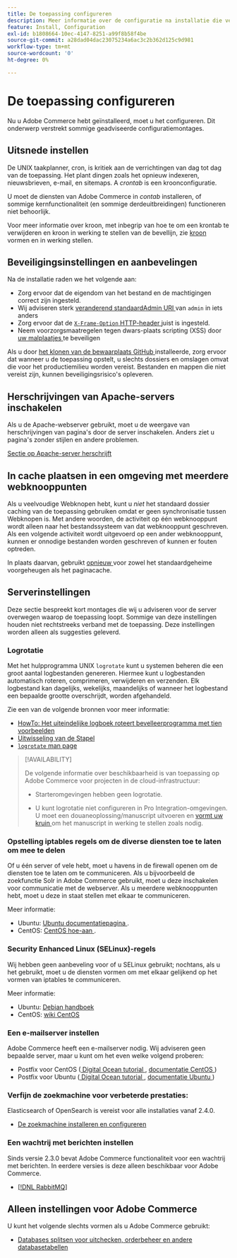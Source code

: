 ```yaml
---
title: De toepassing configureren
description: Meer informatie over de configuratie na installatie die vereist is voor Adobe Commerce-implementaties op locatie.
feature: Install, Configuration
exl-id: b1808664-10ec-4147-8251-a99f8b58f4be
source-git-commit: a28dad04dac23075234a6ac3c2b362d125c9d981
workflow-type: tm+mt
source-wordcount: '0'
ht-degree: 0%

---
```


# De toepassing configureren

Nu u Adobe Commerce hebt geïnstalleerd, moet u het configureren. Dit onderwerp verstrekt sommige geadviseerde configuratiemontages.

## Uitsnede instellen

De UNIX taakplanner, cron, is kritiek aan de verrichtingen van dag tot dag van de toepassing. Het plant dingen zoals het opnieuw indexeren, nieuwsbrieven, e-mail, en sitemaps. A *crontab* is een kroonconfiguratie.

U moet de diensten van Adobe Commerce in *contab* installeren, of sommige kernfunctionaliteit (en sommige derdeuitbreidingen) functioneren niet behoorlijk.

Voor meer informatie over kroon, met inbegrip van hoe te om een krontab te verwijderen en kroon in werking te stellen van de bevellijn, zie [ kroon ](../../configuration/cli/configure-cron-jobs.md) vormen en in werking stellen.

## Beveiligingsinstellingen en aanbevelingen

Na de installatie raden we het volgende aan:

* Zorg ervoor dat de eigendom van het bestand en de machtigingen correct zijn ingesteld.
* Wij adviseren sterk [ veranderend standaardAdmin URI ](../tutorials/admin-uri.md) van `admin` in iets anders
* Zorg ervoor dat de [`X-Frame-Option` HTTP-header ](../../configuration/security/xframe-options.md) juist is ingesteld.
* Neem voorzorgsmaatregelen tegen dwars-plaats scripting (XSS) door [ uw malplaatjes ](https://developer.adobe.com/commerce/php/development/security/cross-site-scripting/) te beveiligen

Als u door [ het klonen van de bewaarplaats GitHub ](https://developer.adobe.com/commerce/contributor/guides/install/clone-repository/) installeerde, zorg ervoor dat wanneer u de toepassing opstelt, u slechts dossiers en omslagen omvat die voor het productiemilieu worden vereist. Bestanden en mappen die niet vereist zijn, kunnen beveiligingsrisico&#39;s opleveren.

## Herschrijvingen van Apache-servers inschakelen

Als u de Apache-webserver gebruikt, moet u de weergave van herschrijvingen van pagina&#39;s door de server inschakelen. Anders ziet u pagina&#39;s zonder stijlen en andere problemen.

[Sectie op Apache-server herschrijft](../prerequisites/web-server/apache.md#apache-rewrites-and-htaccess)

## In cache plaatsen in een omgeving met meerdere webknooppunten

Als u veelvoudige Webknopen hebt, kunt u *niet* het standaard dossier caching van de toepassing gebruiken omdat er geen synchronisatie tussen Webknopen is. Met andere woorden, de activiteit op één webknooppunt wordt alleen naar het bestandssysteem van dat webknooppunt geschreven. Als een volgende activiteit wordt uitgevoerd op een ander webknooppunt, kunnen er onnodige bestanden worden geschreven of kunnen er fouten optreden.

In plaats daarvan, gebruikt [ opnieuw ](../../configuration/cache/config-redis.md) voor zowel het standaardgeheime voorgeheugen als het paginacache.

## Serverinstellingen

Deze sectie bespreekt kort montages die wij u adviseren voor de server overwegen waarop de toepassing loopt. Sommige van deze instellingen houden niet rechtstreeks verband met de toepassing. Deze instellingen worden alleen als suggesties geleverd.

### Logrotatie

Met het hulpprogramma UNIX `logrotate` kunt u systemen beheren die een groot aantal logbestanden genereren. Hiermee kunt u logbestanden automatisch roteren, comprimeren, verwijderen en verzenden. Elk logbestand kan dagelijks, wekelijks, maandelijks of wanneer het logbestand een bepaalde grootte overschrijdt, worden afgehandeld.

Zie een van de volgende bronnen voor meer informatie:

* [ HowTo: Het uiteindelijke logboek roteert bevelleerprogramma met tien voorbeelden ](https://www.thegeekstuff.com/2010/07/logrotate-examples)
* [ Uitwisseling van de Stapel ](https://unix.stackexchange.com/questions/85662/how-to-properly-automatically-manually-rotate-log-files-for-production-rails-app)
* [`logrotate` man page ](https://linuxconfig.org/logrotate-8-manual-page)

>[!AVAILABILITY]
>
>De volgende informatie over beschikbaarheid is van toepassing op Adobe Commerce voor projecten in de cloud-infrastructuur:
>
>* Starteromgevingen hebben geen logrotatie.
>
>* U kunt logrotatie niet configureren in Pro Integration-omgevingen. U moet een douaneoplossing/manuscript uitvoeren en [ vormt uw kruin ](https://experienceleague.adobe.com/nl/docs/commerce-on-cloud/user-guide/configure/app/properties/crons-property) om het manuscript in werking te stellen zoals nodig.

### Opstelling iptables regels om de diverse diensten toe te laten om mee te delen

Of u één server of vele hebt, moet u havens in de firewall openen om de diensten toe te laten om te communiceren. Als u bijvoorbeeld de zoekfunctie Solr in Adobe Commerce gebruikt, moet u deze inschakelen voor communicatie met de webserver. Als u meerdere webknooppunten hebt, moet u deze in staat stellen met elkaar te communiceren.

Meer informatie:

* Ubuntu: [ Ubuntu documentatiepagina ](https://help.ubuntu.com/community/IptablesHowTo).
* CentOS: [ CentOS hoe-aan ](https://wiki.centos.org/HowTos%282f%29Network%282f%29IPTables.html).

### Security Enhanced Linux (SELinux)-regels

Wij hebben geen aanbeveling voor of u SELinux gebruikt; nochtans, als u het gebruikt, moet u de diensten vormen om met elkaar gelijkend op het vormen van iptables te communiceren.

Meer informatie:

* Ubuntu: [ Debian handboek ](https://debian-handbook.info/browse/stable/sect.selinux.html)
* CentOS: [ wiki CentOS ](https://wiki.centos.org/HowTos/SELinux)

### Een e-mailserver instellen

Adobe Commerce heeft een e-mailserver nodig. Wij adviseren geen bepaalde server, maar u kunt om het even welke volgend proberen:

* Postfix voor CentOS ([ Digital Ocean tutorial ](https://www.digitalocean.com/community/tutorials/how-to-install-postfix-on-centos-6), [ documentatie CentOS ](https://www.centos.org))
* Postfix voor Ubuntu ([ Digital Ocean tutorial ](https://www.digitalocean.com/community/tutorials/how-to-install-and-setup-postfix-on-ubuntu-14-04), [ documentatie Ubuntu ](https://help.ubuntu.com/community/MailServer))

### Verfijn de zoekmachine voor verbeterde prestaties:

Elasticsearch of OpenSearch is vereist voor alle installaties vanaf 2.4.0.

* [De zoekmachine installeren en configureren](../../configuration/search/overview-search.md)

### Een wachtrij met berichten instellen

Sinds versie 2.3.0 bevat Adobe Commerce functionaliteit voor een wachtrij met berichten. In eerdere versies is deze alleen beschikbaar voor Adobe Commerce.

* [[!DNL RabbitMQ]](../../configuration/queues/message-queue-framework.md)

## Alleen instellingen voor Adobe Commerce

U kunt het volgende slechts vormen als u Adobe Commerce gebruikt:

* [Databases splitsen voor uitchecken, orderbeheer en andere databasetabellen](../../configuration/storage/multi-master.md)
